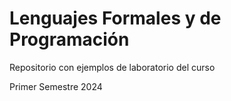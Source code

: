 # Lenguajes Formales y de Programación
Repositorio con ejemplos de laboratorio del curso

Primer Semestre 2024
